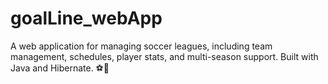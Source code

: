 # goalLine_webApp
A web application for managing soccer leagues, including team management, schedules, player stats, and multi-season support. Built with Java and Hibernate. ⚽🚀
